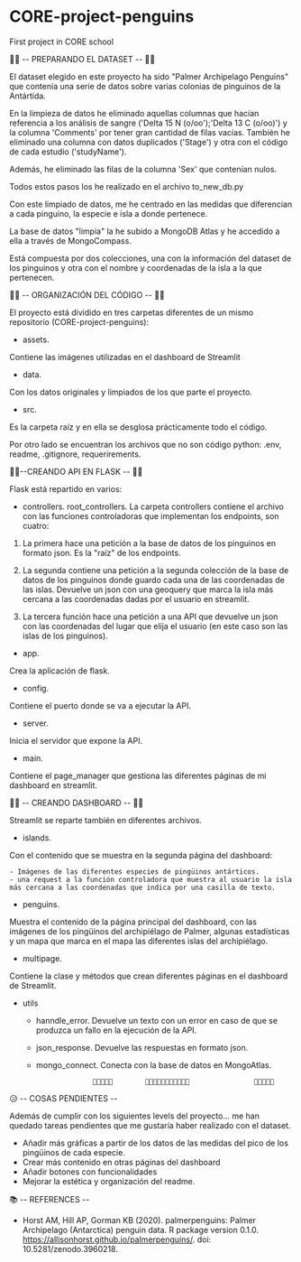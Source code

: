 # CORE-project-penguins
First project in CORE school 

🐧🐧 -- PREPARANDO EL DATASET -- 🐧🐧

El dataset elegido en este proyecto ha sido "Palmer Archipelago Penguins" que contenía una serie de datos sobre varias colonias de pinguinos de la Antártida. 

En la limpieza de datos he eliminado aquellas columnas que hacían referencia a los análisis de sangre ('Delta 15 N (o/oo');'Delta 13 C (o/oo)') y la columna 'Comments' por tener gran cantidad de filas vacías. También he eliminado una columna con datos duplicados ('Stage') y otra con el código de cada estudio ('studyName').

Además, he eliminado las filas de la columna 'Sex' que contenían nulos. 

Todos estos pasos los he realizado en el archivo to_new_db.py 

Con este limpiado de datos, me he centrado en las medidas que diferencian a cada pinguino, la especie e isla a donde pertenece. 

La base de datos "limpia" la he subido a MongoDB Atlas y he accedido a ella a través de MongoCompass. 

Está compuesta por dos colecciones, una con la información del dataset de los pinguinos y otra con el nombre y coordenadas de la isla a la que pertenecen.

 🐧🐧 -- ORGANIZACIÓN DEL CÓDIGO -- 🐧🐧

El proyecto está dividido en tres carpetas diferentes de un mismo repositorio (CORE-project-penguins):

- assets. 

Contiene las imágenes utilizadas en el dashboard de Streamlit

- data.

Con los datos originales y limpiados de los que parte el proyecto. 

- src.

Es la carpeta raíz y en ella se desglosa prácticamente todo el código.


Por otro lado se encuentran los archivos que no son código python: .env, readme, .gitignore, requerirements.


 🐧🐧--CREANDO API EN FLASK -- 🐧🐧

Flask está repartido en varios:

- controllers. root_controllers. La carpeta controllers contiene el archivo con las funciones controladoras que implementan los endpoints, son cuatro:

1. La primera hace una petición a la base de datos de los pinguinos en formato json. Es la "raíz" de los endpoints. 

2. La segunda contiene una petición a la segunda colección de la base de datos de los pinguinos donde guardo cada una de las coordenadas de las islas. Devuelve un json con una geoquery que marca la isla más cercana a las coordenadas dadas por el usuario en streamlit. 

3. La tercera función hace una petición a una API que devuelve un json con las coordenadas del lugar que elija el usuario (en este caso son las islas de los pinguinos).

- app. 

Crea la aplicación de flask. 

- config. 

Contiene el puerto donde se va a ejecutar la API. 

- server. 

Inicia el servidor que expone la API.

- main.

Contiene el page_manager que gestiona las diferentes páginas de mi dashboard en streamlit. 


 🐧🐧 -- CREANDO DASHBOARD -- 🐧🐧

Streamlit se reparte también en diferentes archivos. 

- islands.

Con el contenido que se muestra en la segunda página del dashboard:

    - Imágenes de las diferentes especies de pingüinos antárticos.
    - una request a la función controladora que muestra al usuario la isla más cercana a las coordenadas que indica por una casilla de texto. 

- penguins.

Muestra el contenido de la página principal del dashboard, con las imágenes de los pingüinos del archipiélago de Palmer, algunas estadísticas y un mapa que marca en el mapa las diferentes islas del archipiélago. 

- multipage. 

Contiene la clase y métodos que crean diferentes páginas en el dashboard de Streamlit. 

- utils 
    - hanndle_error. Devuelve un texto con un error en caso de que se produzca un fallo en la ejecución de la API. 

    - json_response. Devuelve las respuestas en formato json. 

    - mongo_connect. Conecta con la base de datos en MongoAtlas. 


                        🧊🧊🧊🧊🧊        🐧🐧🐧🐧🐧🐧🐧🐧🐧🐧🐧                🧊🧊🧊🧊🧊 




 😥 -- COSAS PENDIENTES --

Además de cumplir con los siguientes levels del proyecto... me han quedado tareas pendientes que me gustaría haber realizado con el dataset.

- Añadir más gráficas a partir de los datos de las medidas del pico de los pingüinos de cada especie.
- Crear más contenido en otras páginas del dashboard
- Añadir botones con funcionalidades
- Mejorar la estética y organización del readme. 


📚 -- REFERENCES --

* Horst AM, Hill AP, Gorman KB (2020). palmerpenguins: Palmer Archipelago (Antarctica) penguin data. R package version  0.1.0. https://allisonhorst.github.io/palmerpenguins/. doi: 10.5281/zenodo.3960218. 
   